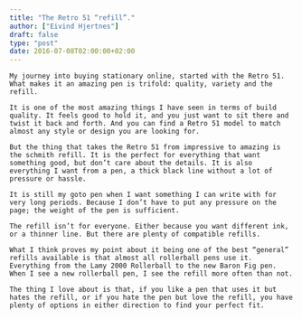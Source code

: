 ```yaml
---
title: "The Retro 51 “refill”."
author: ["Eivind Hjertnes"]
draft: false
type: "post"
date: 2016-07-08T02:00:00+02:00
---
```


<div class="HTML">
  <div></div>

<p>

</div>

```text
My journey into buying stationary online, started with the Retro 51. What makes it an amazing pen is trifold: quality, variety and the refill.
```

<div class="HTML">
  <div></div>

</p>

</div>

<div class="HTML">
  <div></div>

<p>

</div>

```text
It is one of the most amazing things I have seen in terms of build quality. It feels good to hold it, and you just want to sit there and twist it back and forth. And you can find a Retro 51 model to match almost any style or design you are looking for.
```

<div class="HTML">
  <div></div>

</p>

</div>

<div class="HTML">
  <div></div>

<p>

</div>

```text
But the thing that takes the Retro 51 from impressive to amazing is the schmith refill. It is the perfect for everything that want something good, but don’t care about the details. It is also everything I want from a pen, a thick black line without a lot of pressure or hassle.
```

<div class="HTML">
  <div></div>

</p>

</div>

<div class="HTML">
  <div></div>

<p>

</div>

```text
It is still my goto pen when I want something I can write with for very long periods. Because I don’t have to put any pressure on the page; the weight of the pen is sufficient.
```

<div class="HTML">
  <div></div>

</p>

</div>

<div class="HTML">
  <div></div>

<p>

</div>

```text
The refill isn’t for everyone. Either because you want different ink, or a thinner line. But there are plenty of compatible refills.
```

<div class="HTML">
  <div></div>

</p>

</div>

<div class="HTML">
  <div></div>

<p>

</div>

```text
What I think proves my point about it being one of the best “general” refills available is that almost all rollerball pens use it. Everything from the Lamy 2000 Rollerball to the new Baron Fig pen. When I see a new rollerball pen, I see the refill more often than not.
```

<div class="HTML">
  <div></div>

</p>

</div>

<div class="HTML">
  <div></div>

<p>

</div>

```text
The thing I love about is that, if you like a pen that uses it but hates the refill, or if you hate the pen but love the refill, you have plenty of options in either direction to find your perfect fit.
```

<div class="HTML">
  <div></div>

</p>

</div>
